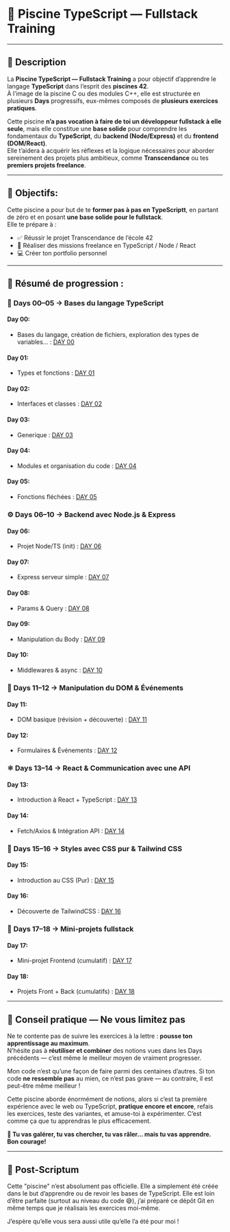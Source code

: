 # 🧪 Piscine TypeScript — Fullstack Training

---

## 🧭 Description

La **Piscine TypeScript — Fullstack Training** a pour objectif d’apprendre le langage **TypeScript** dans l’esprit des **piscines 42**.  
À l’image de la piscine C ou des modules C++, elle est structurée en plusieurs **Days** progressifs, eux-mêmes composés de **plusieurs exercices pratiques**.

Cette piscine **n’a pas vocation à faire de toi un développeur fullstack à elle seule**, mais elle constitue une **base solide** pour comprendre les fondamentaux du **TypeScript**, du **backend (Node/Express)** et du **frontend (DOM/React)**.  
Elle t’aidera à acquérir les réflexes et la logique nécessaires pour aborder sereinement des projets plus ambitieux, comme **Transcendance** ou tes **premiers projets freelance**.

---

## 🎯 Objectifs:
  
Cette piscine a pour but de te **former pas à pas en TypeScriptt**, en partant de zéro et en posant **une base solide pour le fullstack**.  
Elle te prépare à :
  - ✅ Réussir le projet Transcendance de l’école 42
  - 💼 Réaliser des missions freelance en TypeScript / Node / React
  - 💻 Créer ton portfolio personnel

---
## 📌 Résumé de progression :

### 🧩 **Days 00–05 → Bases du langage TypeScript**
#### Day 00:
- Bases du langage, création de fichiers, exploration des types de variables… : [DAY 00](https://github.com/Othmanebhr/Piscine-TypeScript/tree/main/Days00-05/Day00)
#### Day 01:
- Types et fonctions : [DAY 01](https://github.com/Othmanebhr/Piscine-TypeScript/tree/main/Days00-05/Day01)
#### Day 02:
- Interfaces et classes : [DAY 02](https://github.com/Othmanebhr/Piscine-TypeScript/tree/main/Days00-05/Day02)
#### Day 03:
- Generique : [DAY 03](https://github.com/Othmanebhr/Piscine-TypeScript/tree/main/Days00-05/Day03)
#### Day 04:
- Modules et organisation du code : [DAY 04](https://github.com/Othmanebhr/Piscine-TypeScript/tree/main/Days00-05/Day04)
#### Day 05:
- Fonctions fléchées : [DAY 05](https://github.com/Othmanebhr/Piscine-TypeScript/tree/main/Days00-05/Day05)

### ⚙️ **Days 06–10 → Backend avec Node.js & Express**  
#### Day 06:
- Projet Node/TS (init) : [DAY 06](https://github.com/Othmanebhr/Piscine-TypeScript/tree/main/Days06-10/Day06)
#### Day 07:
- Express serveur simple : [DAY 07](https://github.com/Othmanebhr/Piscine-TypeScript/tree/main/Days06-10/Day07)
#### Day 08:
- Params & Query : [DAY 08](https://github.com/Othmanebhr/Piscine-TypeScript/tree/main/Days06-10/Day08)
#### Day 09:
- Manipulation du Body : [DAY 09](https://github.com/Othmanebhr/Piscine-TypeScript/tree/main/Days06-10/Day09)
#### Day 10:
- Middlewares & async : [DAY 10](https://github.com/Othmanebhr/Piscine-TypeScript/tree/main/Days06-10/Day10)

### 🎨 **Days 11–12 → Manipulation du DOM & Événements**  
#### Day 11:
- DOM basique (révision + découverte) : [DAY 11](https://github.com/Othmanebhr/Piscine-TypeScript/tree/main/Days11-12/Day11)
#### Day 12:
- Formulaires & Événements : [DAY 12](https://github.com/Othmanebhr/Piscine-TypeScript/tree/main/Days11-12/Day12)

### ⚛️ **Days 13–14 → React & Communication avec une API**
#### Day 13:
- Introduction à React + TypeScript : [DAY 13](https://github.com/Othmanebhr/Piscine-TypeScript/tree/main/Days13-14/Day13)
#### Day 14:
- Fetch/Axios & Intégration API : [DAY 14](https://github.com/Othmanebhr/Piscine-TypeScript/tree/main/Days13-14/Day14)

### 💅 **Days 15–16 → Styles avec CSS pur & Tailwind CSS** 
#### Day 15:
- Introduction au CSS (Pur) : [DAY 15](https://github.com/Othmanebhr/Piscine-TypeScript/tree/main/Days15-16/Day15)
#### Day 16:
- Découverte de TailwindCSS : [DAY 16](https://github.com/Othmanebhr/Piscine-TypeScript/tree/main/Days15-16/Day16)

### 🚀 **Days 17–18 → Mini-projets fullstack**
#### Day 17:
- Mini-projet Frontend (cumulatif) : [DAY 17](https://github.com/Othmanebhr/Piscine-TypeScript/tree/main/Days17-18/Day17)
#### Day 18:
- Projets Front + Back (cumulatifs) : [DAY 18](https://github.com/Othmanebhr/Piscine-TypeScript/tree/main/Days17-18/Day18)

---

## 🔁 Conseil pratique — Ne vous limitez pas

Ne te contente pas de suivre les exercices à la lettre : **pousse ton apprentissage au maximum**.  
N’hésite pas à **réutiliser et combiner** des notions vues dans les Days précédents — c’est même le meilleur moyen de vraiment progresser.

Mon code n’est qu’une façon de faire parmi des centaines d’autres. Si ton code **ne ressemble pas** au mien, ce n’est pas grave — au contraire, il est peut-être même meilleur !

Cette piscine aborde énormément de notions, alors si c’est ta première expérience avec le web ou TypeScript, **pratique encore et encore**, refais les exercices, teste des variantes, et amuse-toi à expérimenter. C’est comme ça que tu apprendras le plus efficacement.

**🚀 Tu vas galérer, tu vas chercher, tu vas râler… mais tu vas apprendre. Bon courage!**

---

## 📝 Post-Scriptum
Cette "piscine" n’est absolument pas officielle. Elle a simplement été créée dans le but d’apprendre ou de revoir les bases de TypeScript.
Elle est loin d’être parfaite (surtout au niveau du code 😅), j’ai préparé ce dépôt Git en même temps que je réalisais les exercices moi-même.

J’espère qu’elle vous sera aussi utile qu’elle l’a été pour moi !
